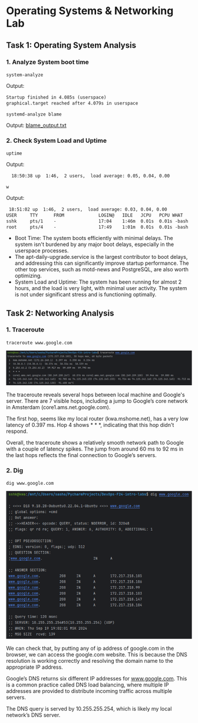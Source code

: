 # Operating Systems & Networking Lab

## Task 1: Operating System Analysis

### 1. Analyze System boot time
```shell
system-analyze
```
Output:
```shell
Startup finished in 4.085s (userspace) 
graphical.target reached after 4.079s in userspace
```

```shell
systemd-analyze blame
```
Output: [blame_output.txt](outputs/blame_output.txt)

### 2. Check System Load and Uptime
```shell
uptime
```

Output:
```shell
  18:50:38 up  1:46,  2 users,  load average: 0.05, 0.04, 0.00
```

```shell
w
```

Output:
```shell
 18:51:02 up  1:46,  2 users,  load average: 0.03, 0.04, 0.00
USER     TTY      FROM             LOGIN@   IDLE   JCPU   PCPU WHAT
sshk     pts/1    -                17:04    1:46m  0.01s  0.01s -bash
root     pts/4    -                17:49    1:01m  0.01s  0.01s -bash
```

- Boot Time: The system boots efficiently with minimal delays. The system isn't burdened by any major boot delays, especially in the userspace processes.
- The apt-daily-upgrade.service is the largest contributor to boot delays, and addressing this can significantly improve startup performance. The other top services, such as motd-news and PostgreSQL, are also worth optimizing.
- System Load and Uptime: The system has been running for almost 2 hours, and the load is very light, with minimal user activity. The system is not under significant stress and is functioning optimally.

## Task 2: Networking Analysis

### 1. Traceroute
```shell
traceroute www.google.com
```
![img.png](data/6_img.png)

The traceroute reveals several hops between local machine and Google's server. 
There are 7 visible hops, including a jump to Google’s core network in Amsterdam (core1.ams.net.google.com).

The first hop, seems like my local router (kwa.mshome.net), has a very low latency of 0.397 ms.
Hop 4 shows * * *, indicating that this hop didn't respond.

Overall, the traceroute shows a relatively smooth network path to Google with a couple of latency spikes. 
The jump from around 60 ms to 92 ms in the last hops reflects the final connection to Google’s servers.

### 2. Dig
```shell
dig www.google.com
```

![img_1.png](data/6_img_1.png)

We can check that, by putting any of ip address of google.com in the browser, we can access the google.com website. 
This is because the DNS resolution is working correctly and resolving the domain name to the appropriate IP address.

Google’s DNS returns six different IP addresses for www.google.com. This is a common practice called DNS load balancing, 
where multiple IP addresses are provided to distribute incoming traffic across multiple servers.

The DNS query is served by 10.255.255.254, which is likely my local network’s DNS server.
